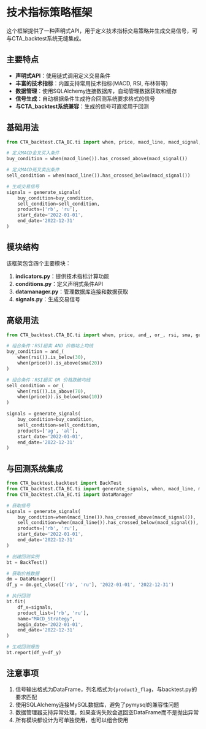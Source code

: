 # 技术指标策略框架

这个框架提供了一种声明式API，用于定义技术指标交易策略并生成交易信号，可与CTA_backtest系统无缝集成。

## 主要特点

- **声明式API**：使用链式调用定义交易条件
- **丰富的技术指标**：内置支持常用技术指标(MACD, RSI, 布林带等)
- **数据管理**：使用SQLAlchemy连接数据库，自动管理数据获取和缓存
- **信号生成**：自动根据条件生成符合回测系统要求格式的信号
- **与CTA_backtest系统兼容**：生成的信号可直接用于回测

## 基础用法

```python
from CTA_backtest.CTA_BC.ti import when, price, macd_line, macd_signal, generate_signals

# 定义MACD金叉买入条件
buy_condition = when(macd_line()).has_crossed_above(macd_signal())

# 定义MACD死叉卖出条件
sell_condition = when(macd_line()).has_crossed_below(macd_signal())

# 生成交易信号
signals = generate_signals(
    buy_condition=buy_condition,
    sell_condition=sell_condition,
    products=['rb', 'ru'],
    start_date='2022-01-01',
    end_date='2022-12-31'
)
```

## 模块结构

该框架包含四个主要模块：

1. **indicators.py**：提供技术指标计算功能
2. **conditions.py**：定义声明式条件API
3. **datamanager.py**：管理数据库连接和数据获取
4. **signals.py**：生成交易信号

## 高级用法

```python
from CTA_backtest.CTA_BC.ti import when, price, and_, or_, rsi, sma, generate_signals

# 组合条件：RSI超卖 AND 价格站上均线
buy_condition = and_(
    when(rsi()).is_below(30),
    when(price()).is_above(sma(20))
)

# 组合条件：RSI超买 OR 价格跌破均线
sell_condition = or_(
    when(rsi()).is_above(70),
    when(price()).is_below(sma(10))
)

signals = generate_signals(
    buy_condition=buy_condition,
    sell_condition=sell_condition,
    products=['ag', 'al'],
    start_date='2022-01-01',
    end_date='2022-12-31'
)
```

## 与回测系统集成

```python
from CTA_backtest.backtest import BackTest
from CTA_backtest.CTA_BC.ti import generate_signals, when, macd_line, macd_signal
from CTA_backtest.CTA_BC.ti import DataManager

# 获取信号
signals = generate_signals(
    buy_condition=when(macd_line()).has_crossed_above(macd_signal()),
    sell_condition=when(macd_line()).has_crossed_below(macd_signal()),
    products=['rb', 'ru'],
    start_date='2022-01-01',
    end_date='2022-12-31'
)

# 创建回测实例
bt = BackTest()

# 获取价格数据
dm = DataManager()
df_y = dm.get_close(['rb', 'ru'], '2022-01-01', '2022-12-31')

# 执行回测
bt.fit(
    df_x=signals,
    product_list=['rb', 'ru'],
    name="MACD_Strategy", 
    begin_date='2022-01-01',
    end_date='2022-12-31'
)

# 生成回测报告
bt.report(df_y=df_y)
```

## 注意事项

1. 信号输出格式为DataFrame，列名格式为`{product}_flag`，与backtest.py的要求匹配
2. 使用SQLAlchemy连接MySQL数据库，避免了pymysql的兼容性问题
3. 数据管理器支持异常处理，如果查询失败会返回空DataFrame而不是抛出异常
4. 所有模块都设计为可单独使用，也可以组合使用 